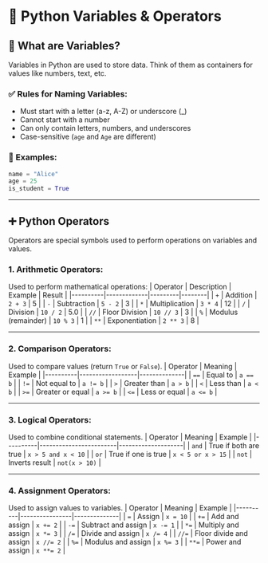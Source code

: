  # 📘 Python Variables & Operators

## 🧠 What are Variables?

Variables in Python are used to store data. Think of them as containers for values like numbers, text, etc.

### ✅ Rules for Naming Variables:
- Must start with a letter (a-z, A-Z) or underscore (_)
- Cannot start with a number
- Can only contain letters, numbers, and underscores
- Case-sensitive (`age` and `Age` are different)

### 🧪 Examples:
```python
name = "Alice"
age = 25
is_student = True
```

---

## ➕ Python Operators

Operators are special symbols used to perform operations on variables and values.

### 1. **Arithmetic Operators**:
Used to perform mathematical operations:
| Operator | Description | Example | Result |
|----------|-------------|---------|--------|
| `+`      | Addition     | `2 + 3` | 5      |
| `-`      | Subtraction  | `5 - 2` | 3      |
| `*`      | Multiplication | `3 * 4` | 12     |
| `/`      | Division     | `10 / 2` | 5.0    |
| `//`     | Floor Division | `10 // 3` | 3   |
| `%`      | Modulus (remainder) | `10 % 3` | 1 |
| `**`     | Exponentiation | `2 ** 3` | 8     |

---

### 2. **Comparison Operators**:
Used to compare values (return `True` or `False`).
| Operator | Meaning         | Example      |
|----------|------------------|--------------|
| `==`     | Equal to         | `a == b`     |
| `!=`     | Not equal to     | `a != b`     |
| `>`      | Greater than     | `a > b`      |
| `<`      | Less than        | `a < b`      |
| `>=`     | Greater or equal | `a >= b`     |
| `<=`     | Less or equal    | `a <= b`     |

---

### 3. **Logical Operators**:
Used to combine conditional statements.
| Operator | Meaning                | Example            |
|----------|------------------------|--------------------|
| `and`    | True if both are true  | `x > 5 and x < 10` |
| `or`     | True if one is true    | `x < 5 or x > 15`  |
| `not`    | Inverts result         | `not(x > 10)`      |

---

### 4. **Assignment Operators**:
Used to assign values to variables.
| Operator | Meaning        | Example      |
|----------|----------------|--------------|
| `=`      | Assign         | `x = 10`     |
| `+=`     | Add and assign | `x += 2`     |
| `-=`     | Subtract and assign | `x -= 1` |
| `*=`     | Multiply and assign | `x *= 3` |
| `/=`     | Divide and assign   | `x /= 4` |
| `//=`    | Floor divide and assign | `x //= 2` |
| `%=`     | Modulus and assign     | `x %= 3` |
| `**=`    | Power and assign       | `x **= 2` |
